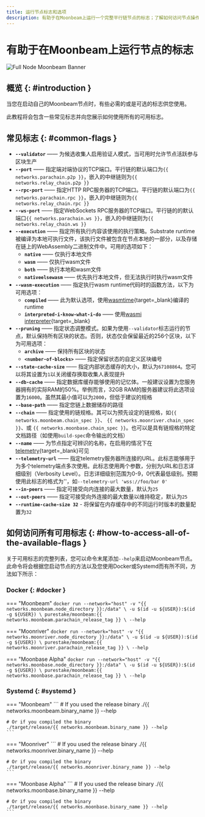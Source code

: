 ```yaml
---
title: 运行节点标志和选项
description: 有助于在Moonbeam上运行一个完整平行链节点的标志；了解如何访问节点操作员可用的所有标志。
---
```


# 有助于在Moonbeam上运行节点的标志

![Full Node Moonbeam Banner](/images/node-operators/networks/run-a-node/flags/flags-banner.png)

## 概览 {: #introduction }

当您在启动自己的Moonbeam节点时，有些必需的或是可选的标志供您使用。

此教程将会包含一些常见标志并向您展示如何使用所有的可用标志。

## 常见标志 {: #common-flags }

- **`--validator`** —— 为候选收集人启用验证人模式，当可用时允许节点活跃参与区块生产
- **`--port`** —— 指定端对端协议的TCP端口。平行链的默认端口为`{{ networks.parachain.p2p }}`，嵌入的中继链则为`{{ networks.relay_chain.p2p }}`
- **`--rpc-port`** —— 指定HTTP RPC服务器的TCP端口。平行链的默认端口为`{{ networks.parachain.rpc }}`，嵌入的中继链则为`{{ networks.relay_chain.rpc }}` 
- **`--ws-port`** —— 指定WebSockets RPC服务器的TCP端口。平行链的的默认端口`{{ networks.parachain.ws }}`，嵌入的中继链则为`{{ networks.relay_chain.ws }}`
- **`--execution`** —— 指定所有执行内容该使用的执行策略。Substrate runtime被编译为本地可执行文件，该执行文件被包含在节点本地的一部分，以及存储在链上的WebAssembly二进制文件中。可用的选项如下：
    - **`native`** —— 仅执行本地文件
    - **`wasm`** —— 仅执行wasm文件
    - **`both`** —— 执行本地和wasm文件
    - **`nativeelsewasm`** —— 优先执行本地文件，但无法执行时执行wasm文件
- **`--wasm-execution`** —— 指定执行wasm runtime代码时的函数方法，以下为可用选项：
    - **`compiled`** —— 此为默认选项，使用[wasmtime](https://github.com/paritytech/wasmtime){target=_blank}编译的runtime
    - **`interpreted-i-know-what-i-do`** —— 使用[wasmi interpreter](https://github.com/paritytech/wasmi){target=_blank}
- **`--pruning`** —— 指定状态调整模式。如果为使用`--validator`标志运行的节点，默认保持所有区块的状态。否则，状态仅会保留最近的256个区块，以下为可用选项：
    - **`archive`** —— 保持所有区块的状态
    - **`<number-of-blocks>`** —— 指定保留状态的自定义区块编号
- **`--state-cache-size`** —— 指定内部状态缓存的大小，默认为`67108864`。您可以将其设置为`1`以关闭缓存换取收集人表现提升
- **`--db-cache`** —— 指定数据库缓存能够使用的记忆体。一般建议设置为您服务器拥有的实际RAM的50%。举例而言，32GB RAM的服务器建议将此选项设置为`16000`。虽然其最小值可以为`2000`，但低于建议的规格
- **`--base-path`** —— 指定您链上数据储存的路径
- **`--chain`** —— 指定使用的链规格。其可以为预先设定的链规格，如`{{ networks.moonbeam.chain_spec }}`、 `{{ networks.moonriver.chain_spec }}`、或 `{{ networks.moonbase.chain_spec }}`。也可以是具有链规格的特定文档路径（如使用`build-spec`命令输出的文档）
- **`--name`** —— 为节点指定可辨识的名称，在启用的情况下在[telemetry](https://telemetry.polkadot.io/){target=_blank}可见
- **`--telemetry-url`** —— 指定telemetry服务器所连接的URL。此标志能够用于为多个telemetry端点多次使用。此标志使用两个参数，分别为URL和日志详细级别（Verbosity Level）。日志详细级别范围为0-9，0代表最低级别。预期使用此标志的格式为'<URL VERBOSITY>'，如`--telemetry-url 'wss://foo/bar 0'`
- **`--in-peers`** —— 指定可接受向内连接的最大数量，默认为`25`
- **`--out-peers`** —— 指定可接受向外连接的最大数量以维持稳定，默认为`25`
- **`--runtime-cache-size 32`** - 将保留在内存缓存中的不同运行时版本的数量配置为`32`

## 如何访问所有可用标志 {: #how-to-access-all-of-the-available-flags }

关于可用标志的完整列表，您可以命令末尾添加`--help`来启动Moonbeam节点。此命令将会根据您启动节点的方法以及您使用Docker或Systemd而有所不同，方法如下所示：

### Docker {: #docker }

=== "Moonbeam"
    ```
    docker run --network="host" -v "{{ networks.moonbeam.node_directory }}:/data" \
    -u $(id -u ${USER}):$(id -g ${USER}) \
    purestake/moonbeam:{{ networks.moonbeam.parachain_release_tag }} \
    --help
    ```

=== "Moonriver"
    ```
    docker run --network="host" -v "{{ networks.moonriver.node_directory }}:/data" \
    -u $(id -u ${USER}):$(id -g ${USER}) \
    purestake/moonbeam:{{ networks.moonriver.parachain_release_tag }} \
    --help
    ```

=== "Moonbase Alpha"
    ```
    docker run --network="host" -v "{{ networks.moonbase.node_directory }}:/data" \
    -u $(id -u ${USER}):$(id -g ${USER}) \
    purestake/moonbeam:{{ networks.moonbase.parachain_release_tag }} \
    --help
    ```

### Systemd {: #systemd }

=== "Moonbeam"
    ```
    # If you used the release binary
    ./{{ networks.moonbeam.binary_name }} --help

    # Or if you compiled the binary
    ./target/release/{{ networks.moonbeam.binary_name }} --help
    ```

=== "Moonriver"
    ```
    # If you used the release binary
    ./{{ networks.moonriver.binary_name }} --help

    # Or if you compiled the binary
    ./target/release/{{ networks.moonriver.binary_name }} --help
    ```

=== "Moonbase Alpha"
    ```
    # If you used the release binary
    ./{{ networks.moonbase.binary_name }} --help

    # Or if you compiled the binary
    ./target/release/{{ networks.moonbase.binary_name }} --help
    ```
